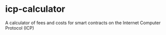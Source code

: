 # icp-calculator
A calculator of fees and costs for smart contracts on the Internet Computer Protocol (ICP)
